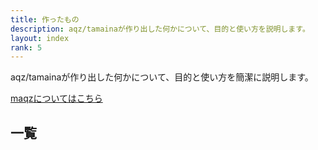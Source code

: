 ```yaml
---
title: 作ったもの
description: aqz/tamainaが作り出した何かについて、目的と使い方を説明します。
layout: index
rank: 5
---
```

aqz/tamainaが作り出した何かについて、目的と使い方を簡潔に説明します。

[maqzについてはこちら](/maqz/)

## 一覧